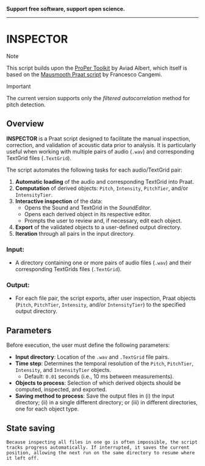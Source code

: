 **Support free software, support open science.**

---

# INSPECTOR
> [!NOTE] 
> This script builds upon the [ProPer Toolkit](https://github.com/finkelbert/ProPer_Projekt) by Aviad Albert, which itself is based on the [Mausmooth Praat script](https://ifl.phil-fak.uni-koeln.de/sites/linguistik/Phonetik/mitarbeiterdateien/fcangemi/mausmooth.praat) by Francesco Cangemi.

> [!IMPORTANT]
> The current version supports only the *filtered autocorrelation* method for pitch detection.

## Overview

**INSPECTOR** is a Praat script designed to facilitate the manual inspection, correction, and validation of acoustic data prior to analysis. It is
particularly useful when working with multiple pairs of audio (`.wav`) and corresponding TextGrid files (`.TextGrid`).


The script automates the following tasks for each audio/TextGrid pair:

1. **Automatic loading** of the audio and corresponding TextGrid into Praat.  
2. **Computation** of derived objects: `Pitch`, `Intensity`, `PitchTier`, and/or `IntensityTier`.  
3. **Interactive inspection** of the data:
   - Opens the Sound and TextGrid in the *SoundEditor*.
   - Opens each derived object in its respective editor.
   - Prompts the user to review and, if necessary, edit each object.
4. **Export** of the validated objects to a user-defined output directory.  
5. **Iteration** through all pairs in the input directory.
   

### Input:
- A directory containing one or more pairs of audio files (`.wav`) and their corresponding
TextGrids files (`.TextGrid`).

### Output: 
- For each file pair, the script exports, after user inspection, Praat objects (`Pitch`, `PitchTier`, `Intensity`, and/or `IntensityTier`) to the specified output directory.


## Parameters

Before execution, the user must define the following parameters:

- **Input directory**: Location of the `.wav` and `.TextGrid` file pairs.
- **Time step**: Determines the temporal resolution of the `Pitch`, `PitchTier`, `Intensity`, and `IntensityTier` objects.
  - Default: `0.01` seconds (i.e., 10 ms between measurements).
- **Objects to process**: Selection of which derived objects should be computed, inspected, and exported.
- **Saving method to process**: Save the output files in (i) the input directory; (ii) in a single different directory; or (iii) in different directories, one for each object type.

## State saving

    Because inspecting all files in one go is often impossible, the script tracks progress automatically. If interrupted, it saves the current position, allowing the next run on the same directory to resume where it left off.
    
